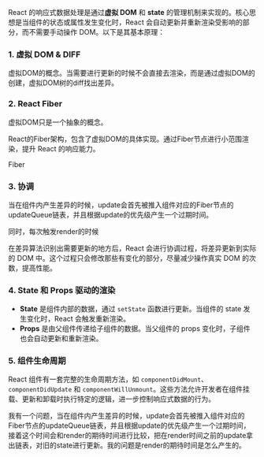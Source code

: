 React 的响应式数据处理是通过**虚拟 DOM** 和 **state** 的管理机制来实现的。核心思想是当组件的状态或属性发生变化时，React 会自动更新并重新渲染受影响的部分，而不需要手动操作 DOM。以下是其基本原理：

### 1. **虚拟 DOM & DIFF**

虚拟DOM的概念。当需要进行更新的时候不会直接去渲染，而是通过虚拟DOM的创建，虚拟DOM树的diff找出差异。

### 2. **React Fiber**

虚拟DOM只是一个抽象的概念。

React的Fiber架构，包含了虚拟DOM的具体实现。通过Fiber节点进行小范围渲染，提升 React 的响应能力。

Fiber

### 3. 协调

当在组件内产生差异的时候，update会首先被推入组件对应的Fiber节点的updateQueue链表，并且根据update的优先级产生一个过期时间。

同时，每次触发render的时候


在差异算法识别出需要更新的地方后，React 会进行协调过程，将差异更新到实际的 DOM 中。这个过程只会修改那些有变化的部分，尽量减少操作真实 DOM 的次数，提高性能。

### 4. **State 和 Props 驱动的渲染**

* **State** 是组件内部的数据，通过 `setState` 函数进行更新。当组件的 state 发生变化时，React 会触发重新渲染。
* **Props** 是由父组件传递给子组件的数据。当父组件的 props 变化时，子组件也会自动更新和重新渲染。

### 5. **组件生命周期**

React 组件有一套完整的生命周期方法，如 `componentDidMount`、`componentDidUpdate` 和 `componentWillUnmount`。这些方法允许开发者在组件挂载、更新和卸载时执行特定的逻辑，进一步控制响应式数据的行为。

我有一个问题，当在组件内产生差异的时候，update会首先被推入组件对应的Fiber节点的updateQueue链表，并且根据update的优先级产生一个过期时间，接着这个时间会和render的期待时间进行比较，把在render时间之前的update拿出链表，对旧的state进行更新。我的问题是render的期待时间是怎么产生的。
